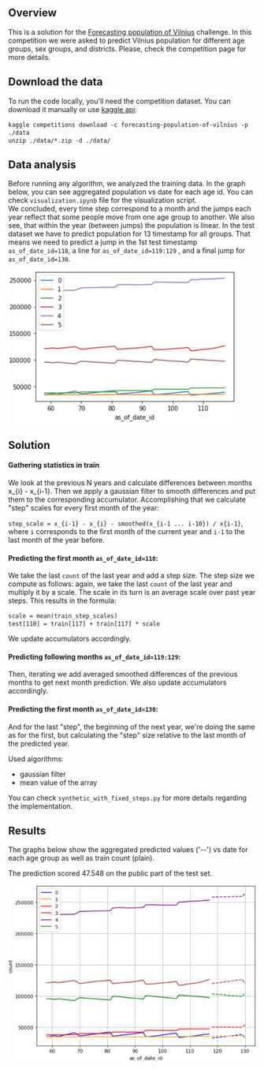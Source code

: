 
## Overview

This is a solution for the [Forecasting population of Vilnius](https://www.kaggle.com/competitions/forecasting-population-of-vilnius/data)
challenge. In this competition we were asked to predict Vilnius population for different age groups, sex groups, and districts.
Please, check the competition page for more details. 


## Download the data

To run the code locally, you'll need the competition dataset.
You can download it manually or use [kaggle api](https://www.kaggle.com/docs/api):

    kaggle competitions download -c forecasting-population-of-vilnius -p ./data
    unzip ./data/*.zip -d ./data/    

## Data analysis

Before running any algorithm, we analyzed the training data. In the graph below, you can see aggregated population vs date for each age id.
You can check `visualization.ipynb` file for the visualization script. <br>
We concluded, every time step correspond to a month and the jumps each year reflect that some people move from one age group to another.
We also see, that within the year (between jumps) the population is linear.
In the test dataset we have to predict population for 13 timestamp for all groups. That means we need to predict a jump in the 1st test timestamp `as_of_date_id=118`, a line for `as_of_date_id=119:129` , and a final jump for `as_of_date_id=130`.

![img.png](imgs/img.png)

## Solution 

#### Gathering statistics in train
We look at the previous N years and calculate differences between months x_{i} - x_{i-1}. 
Then we apply a gaussian filter to smooth differences and put them to the corresponding accumulator. 
Accomplishing that we calculate "step" scales for every first month of the year:

`step_scale = x_{i-1} - x_{i} - smoothed(x_{i-1 ... i-10}) / x{i-1}`, 
where `i` corresponds to the first month of the current year and `i-1` to the last month of the year before. 

#### Predicting the first month `as_of_date_id=118`: <br>
We take the last `count` of the last year and add a step size. The step size we compute as follows: again, we take the last `count` of the last year and multiply it by a scale. 
The scale in its turn is an average scale over past year steps. This results in the formula:

    scale = mean(train_step_scales)
    test[118] = train[117] + train[117] * scale

We update accumulators accordingly.

#### Predicting following months `as_of_date_id=119:129`: <br>
Then, iterating we add averaged smoothed differences of the previous months to get next month prediction. We also update accumulators accordingly.

#### Predicting the first month `as_of_date_id=130`: <br>
And for the last "step", the beginning of the next year, we're doing the same as for the first, but calculating the "step" size relative to the last month of the predicted year.

Used algorithms: 
* gaussian filter
* mean value of the array

You can check `synthetic_with_fixed_steps.py` for more details regarding the implementation.

## Results

The graphs below show the aggregated predicted values ('--') vs date for each age group as well as train count (plain). <br>

The prediction scored 47.548 on the public part of the test set.

![img_1.png](imgs/img_1.png)